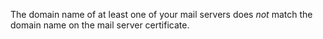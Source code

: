 The domain name of at least one of your mail servers does *not* match the 
domain name on the mail server certificate.
